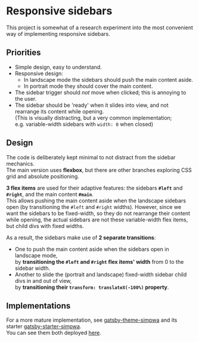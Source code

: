 # Responsive sidebars
This project is somewhat of a research experiment
into the most convenient way of implementing responsive sidebars.

## Priorities
* Simple design, easy to understand.
* Responsive design:
    - In landscape mode the sidebars should push the main content aside.
    - In portrait mode they should cover the main content.
* The sidebar trigger should *not* move when clicked;
  this is annoying to the user.
* The sidebar should be 'ready' when it slides into view,
  and not rearrange its content while opening.  
  (This is visually distracting, but a very common implementation;  
  e.g. variable-width sidebars with `width: 0` when closed)

## Design
The code is deliberately kept minimal to not distract from the
sidebar mechanics.  
The main version uses **flexbox**, but there are other branches
exploring CSS grid and absolute positioning.

**3 flex items** are used for their adaptive features:
the sidebars **`#left`** and **`#right`**, and the main content **`#main`**.  
This allows pushing the main content aside when the landscape sidebars open
(by transitioning the `#left` and `#right` widths).
However, since we want the sidebars to be fixed-width, so they do not
rearrange their content while opening, the actual sidebars are not these
variable-width flex items, but child divs with fixed widths.

As a result, the sidebars make use of **2 separate transitions**:
- One to push the main content aside when the sidebars open in landscape mode,  
  by **transitioning the `#left` and `#right` flex items' width** from 0 to the
  sidebar width.
- Another to slide the (portrait and landscape) fixed-width sidebar child divs
  in and out of view,  
  by **transitioning their `transform: translateX(-100%)` property**.
  
## Implementations
For a more mature implementation, see [gatsby-theme-simpwa](https://github.com/davidde/gatsby-theme-simpwa)
and its starter [gatsby-starter-simpwa](https://github.com/davidde/gatsby-starter-simpwa).  
You can see them both deployed [here](https://davidde.github.io/gatsby-starter-simpwa/).

